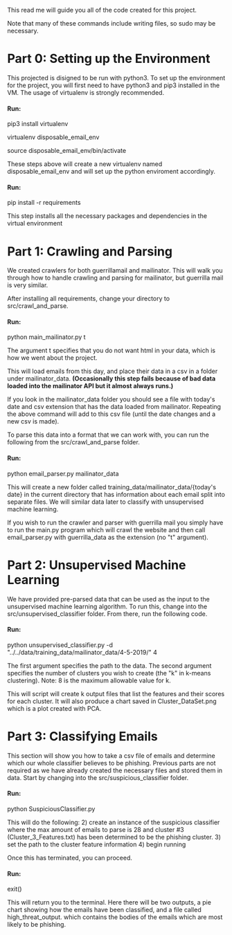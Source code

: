 This read me will guide you all of the code created for this project.

Note that many of these commands include writing files, so sudo may be necessary.
# Part 0: Setting up the Environment
This projected is disigned to be run with python3. To set up the environment for the project, you will first need to have python3 and pip3 installed in the VM. The usage of virtualenv is strongly recommended. 
#### Run: 
pip3 install virtualenv

virtualenv disposable_email_env

source disposable_email_env/bin/activate

These steps above will create a new virtualenv named disposable_email_env and will set up the python enviroment accordingly. 

#### Run:
pip install -r requirements

This step installs all the necessary packages and dependencies in the virtual environment

# Part 1: Crawling and Parsing
We created crawlers for both guerrillamail and mailinator. This will walk you through how to handle crawling and parsing for mailinator,
but guerrilla mail is very similar.

After installing all requirements, change your directory to src/crawl_and_parse.

#### Run:
python main_mailinator.py t

The argument t specifies that you do not want html in your data, which is how we went about the project.

This will load emails from this day, and place their data in a csv in a folder under mailinator_data. **(Occasionally this step fails because of bad data loaded into the mailinator API but it almost always runs.)**

If you look in the mailinator_data folder you should see a file with today's date and csv extension that has the data loaded from mailinator. Repeating the above command will add to this csv file (until the date changes and a new csv is made).

To parse this data into a format that we can work with, you can run the following from the src/crawl_and_parse folder.

#### Run:
python email_parser.py mailinator_data

This will create a new folder called training_data/mailinator_data/{today's date} in the current directory that has information about each email split into separate files. We will similar data later to classify with unsupervised machine learning.

If you wish to run the crawler and parser with guerrilla mail you simply have to run the main.py program which will crawl the website and then call email_parser.py with guerrilla_data as the extension (no "t" argument).

# Part 2: Unsupervised Machine Learning

We have provided pre-parsed data that can be used as the input to the unsupervised machine learning algorithm. To run this, change into the src/unsupervised_classifier folder. From there, run the following code.

#### Run:
python unsupervised_classifier.py -d "../../data/training_data/mailinator_data/4-5-2019/" 4

The first argument specifies the path to the data. The second argument specifies the number of clusters you wish to create (the "k" in k-means clustering). Note: 8 is the maximum allowable value for k.

This will script will create k output files that list the features and their scores for each cluster. It will also produce a chart saved in Cluster_DataSet.png which is a plot created with PCA.

# Part 3: Classifying Emails

This section will show you how to take a csv file of emails and determine which our whole classifier believes to be phishing. Previous parts are not required as we have already created the necessary files and stored them in data. Start by changing into the src/suspicious_classifier folder.

#### Run:
 python SuspiciousClassifier.py
 
This will do the following:
2) create an instance of the suspicious classifier where the max amount of emails to parse is 28 and cluster #3 (Cluster_3_Features.txt) has been determined to be the phishing cluster.
3) set the path to the cluster feature information
4) begin running

Once this has terminated, you can proceed.

#### Run:
exit()

This will return you to the terminal. Here there will be two outputs, a pie chart showing how the emails have been classified, and a file called high_threat_output. which contains the bodies of the emails which are most likely to be phishing.

